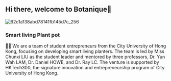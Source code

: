 ## Hi there, welcome to Botanique👋

![62c1a138abd78141fb145d7c_256](https://user-images.githubusercontent.com/63804113/178141879-5a4d9fcc-c9c9-42a0-8ec4-3617e576dbf0.png)

### Smart living Plant pot

🙋‍♀️ We are a team of student entrepreneurs from the City University of Hong Kong, focusing on developing smart living planters. The team is led by Miss Chunxi LIU as the student leader and mentored by three professors, Dr. Yun Wah LAM, Dr. Daniel HOWE, and Dr. Ray LC. The venture is supported by HKTech300, the signature innovation and entrepreneurship program of City University of Hong Kong.

<!--

**Here are some ideas to get you started:**

🌈 Contribution guidelines - how can the community get involved?
👩‍💻 Useful resources - where can the community find your docs? Is there anything else the community should know?
🍿 Fun facts - what does your team eat for breakfast?
🧙 Remember, you can do mighty things with the power of [Markdown](https://docs.github.com/github/writing-on-github/getting-started-with-writing-and-formatting-on-github/basic-writing-and-formatting-syntax)
-->
